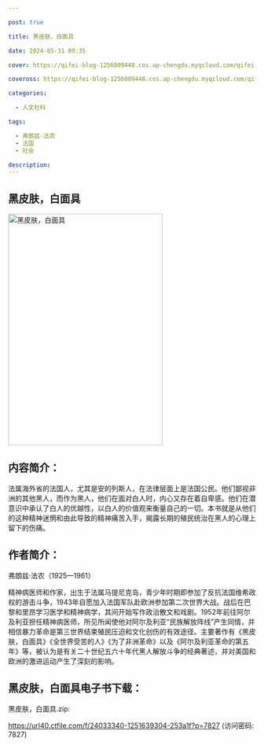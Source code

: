 ```yaml
---

post: true

title: 黑皮肤，白面具

date: 2024-05-31 09:35

cover: https://qifei-blog-1256009448.cos.ap-chengdu.myqcloud.com/qifei-blog/s34131135.jpg

coveross: https://qifei-blog-1256009448.cos.ap-chengdu.myqcloud.com/qifei-blog/s34131135.jpg

categories:

  - 人文社科

tags:

  - 弗朗兹·法农
  - 法国
  - 社会

description:
---
```


## 黑皮肤，白面具

<img alt="黑皮肤，白面具" class="aligncenter loading" data-was-processed="true" decoding="async" fetchpriority="high" height="471" src="https://qifei-blog-1256009448.cos.ap-chengdu.myqcloud.com/qifei-blog/s34131135.jpg" style="cursor: zoom-in;" width="314"/>

## 内容简介：

法属海外省的法国人，尤其是安的列斯人，在法律层面上是法国公民。他们鄙视非洲的其他黑人，而作为黑人，他们在面对白人时，内心又存在着自卑感。他们在潜意识中承认了白人的优越性，以白人的价值观来衡量自己的一切。本书就是从他们的这种精神迷惘和由此导致的精神痛苦入手，揭露长期的殖民统治在黑人的心理上留下的伤痛。

## 作者简介：

弗朗兹·法农（1925—1961）

精神病医师和作家，出生于法属马提尼克岛，青少年时期即参加了反抗法国维希政权的游击斗争，1943年自愿加入法国军队赴欧洲参加第二次世界大战。战后在巴黎和里昂学习医学和精神病学，其间开始写作政治散文和戏剧。1952年前往阿尔及利亚担任精神病医师，所见所闻使他对阿尔及利亚“民族解放阵线”产生同情，并相信暴力革命是第三世界结束殖民压迫和文化创伤的有效途径。主要著作有《黑皮肤，白面具》《全世界受苦的人》《为了非洲革命》以及《阿尔及利亚革命的第五年》等，被认为是有关二十世纪五六十年代黑人解放斗争的经典著述，并对美国和欧洲的激进运动产生了深刻的影响。

## 黑皮肤，白面具电子书下载：

黑皮肤，白面具.zip: 

https://url40.ctfile.com/f/24033340-1251639304-253a1f?p=7827 (访问密码: 7827)

